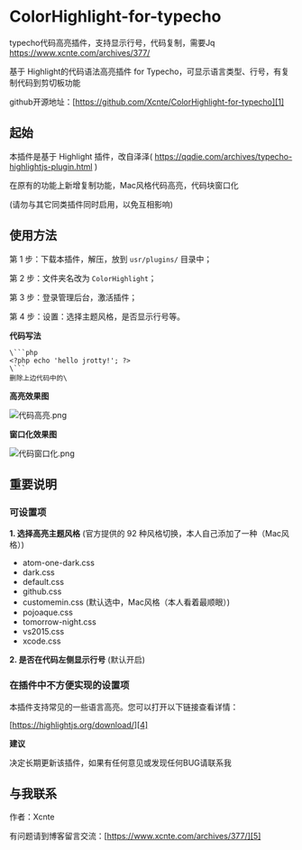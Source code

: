 # ColorHighlight-for-typecho
typecho代码高亮插件，支持显示行号，代码复制，需要Jq https://www.xcnte.com/archives/377/

基于 Highlight的代码语法高亮插件 for Typecho，可显示语言类型、行号，有复制代码到剪切板功能

github开源地址：[https://github.com/Xcnte/ColorHighlight-for-typecho][1]

## 起始

本插件是基于 Highlight 插件，改自泽泽( https://qqdie.com/archives/typecho-highlightjs-plugin.html )

在原有的功能上新增复制功能，Mac风格代码高亮，代码块窗口化

(请勿与其它同类插件同时启用，以免互相影响)


## 使用方法

第 1 步：下载本插件，解压，放到 `usr/plugins/` 目录中；

第 2 步：文件夹名改为 `ColorHighlight`；

第 3 步：登录管理后台，激活插件；

第 4 步：设置：选择主题风格，是否显示行号等。

**代码写法**

```
\```php
<?php echo 'hello jrotty!'; ?>
\```
删除上边代码中的\
```


**高亮效果图**

![代码高亮.png][3]

**窗口化效果图**

![代码窗口化.png][6]

## 重要说明

### 可设置项

**1. 选择高亮主题风格** (官方提供的 92 种风格切换，本人自己添加了一种（Mac风格）)

- atom-one-dark.css
- dark.css
- default.css
- github.css
- customemin.css (默认选中，Mac风格（本人看着最顺眼）)
- pojoaque.css
- tomorrow-night.css
- vs2015.css
- xcode.css

**2. 是否在代码左侧显示行号** (默认开启)

### 在插件中不方便实现的设置项

本插件支持常见的一些语言高亮。您可以打开以下链接查看详情：

[https://highlightjs.org/download/][4]


**建议**

决定长期更新该插件，如果有任何意见或发现任何BUG请联系我

## 与我联系

作者：Xcnte

有问题请到博客留言交流：[https://www.xcnte.com/archives/377/][5]


  [1]: https://github.com/Xcnte/ColorHighlight-for-typecho
  [3]: https://ws4.sinaimg.cn/large/006Xmmmgly1g0bvlwxnrkj30l10ivjsb.jpg
  [4]: https://highlightjs.org/download/
  [5]: https://www.xcnte.com/archives/377/
  [6]: https://ws4.sinaimg.cn/large/006Xmmmgly1g0bvmkyoztj319w0na795.jpg
